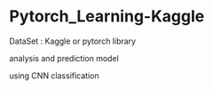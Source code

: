 # Pytorch_Learning-Kaggle

DataSet : Kaggle or pytorch library

analysis and prediction model 

using CNN classification
